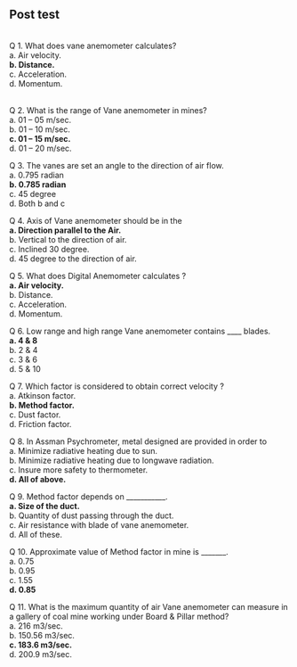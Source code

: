 ## Post test
<br>
Q 1. What does vane anemometer calculates?<br>
a. Air velocity.<br>
<b>b. Distance. </b><br>
c. Acceleration. <br>
d. Momentum. <br><br>

Q 2. What is the range of Vane anemometer in mines?<br>
a. 01 – 05 m/sec.<br>
b. 01 – 10 m/sec. <br>
<b>c. 01 – 15 m/sec.</b><br>
d. 01 – 20 m/sec.<br>

Q 3. The vanes are set an angle to the direction of air flow. <br>
a. 0.795 radian <br>
<b>b. 0.785 radian</b><br>
c. 45 degree<br>
d. Both b and c<br>

Q 4. Axis of Vane anemometer should be in the  <br>
<b>a. Direction parallel to the Air.</b><br>
b. Vertical to the direction of air.<br>
c. Inclined 30 degree.  <br>
d. 45 degree to the direction of air.  <br>


Q 5. What does Digital Anemometer calculates ?<br>
<b>a. Air velocity.</b> <br>
b. Distance. <br>
c. Acceleration. <br>
d. Momentum. <br>

Q 6. Low range and high range Vane anemometer contains ____ blades.  <br>
<b>a. 4 & 8 </b><br>
b. 2 & 4 <br>
c. 3 & 6 <br>
d. 5 & 10<br>

Q 7. Which factor is considered to obtain correct velocity ?  <br>
a. Atkinson factor. <br>
<b>b. Method factor.</b><br>
c. Dust factor. <br>
d. Friction factor. <br>

Q 8. In Assman Psychrometer, metal designed are provided in order to  <br>
a. Minimize radiative heating due to sun.<br>
b. Minimize radiative heating due to longwave radiation.<br>
c. Insure more safety to thermometer.<br>
<b>d. All of above.</b><br>

Q 9. Method factor depends on ___________. <br>
<b>a. Size of the duct. </b><br>
b. Quantity of dust passing through the duct. <br>
c. Air resistance with blade of vane anemometer. <br>
d. All of these. <br>

Q 10. Approximate value of Method factor in mine is _______. <br>
a. 0.75 <br>
b. 0.95 <br>
c. 1.55 <br>
<b>d. 0.85 </b><br>

Q 11. What is the maximum quantity of air Vane anemometer can measure in a gallery of coal mine working under Board & Pillar method?<br>
a. 216 m3/sec. <br>
b. 150.56 m3/sec. <br>
<b>c. 183.6 m3/sec. </b><br>
d. 200.9 m3/sec. <br>
